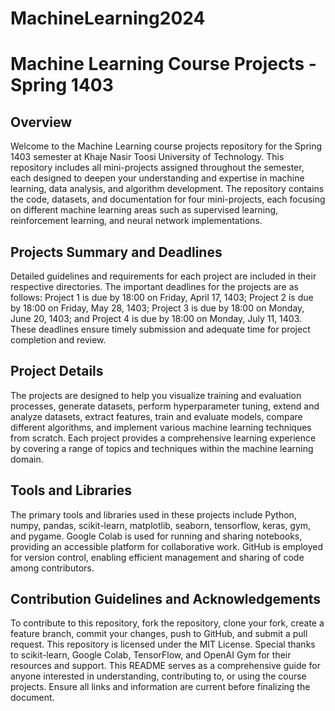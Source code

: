 # MachineLearning2024

# Machine Learning Course Projects - Spring 1403

## Overview

Welcome to the Machine Learning course projects repository for the Spring 1403 semester at Khaje Nasir Toosi University of Technology. This repository includes all mini-projects assigned throughout the semester, each designed to deepen your understanding and expertise in machine learning, data analysis, and algorithm development. The repository contains the code, datasets, and documentation for four mini-projects, each focusing on different machine learning areas such as supervised learning, reinforcement learning, and neural network implementations.

## Projects Summary and Deadlines

Detailed guidelines and requirements for each project are included in their respective directories. The important deadlines for the projects are as follows: Project 1 is due by 18:00 on Friday, April 17, 1403; Project 2 is due by 18:00 on Friday, May 28, 1403; Project 3 is due by 18:00 on Monday, June 20, 1403; and Project 4 is due by 18:00 on Monday, July 11, 1403. These deadlines ensure timely submission and adequate time for project completion and review.

## Project Details

The projects are designed to help you visualize training and evaluation processes, generate datasets, perform hyperparameter tuning, extend and analyze datasets, extract features, train and evaluate models, compare different algorithms, and implement various machine learning techniques from scratch. Each project provides a comprehensive learning experience by covering a range of topics and techniques within the machine learning domain.

## Tools and Libraries

The primary tools and libraries used in these projects include Python, numpy, pandas, scikit-learn, matplotlib, seaborn, tensorflow, keras, gym, and pygame. Google Colab is used for running and sharing notebooks, providing an accessible platform for collaborative work. GitHub is employed for version control, enabling efficient management and sharing of code among contributors.

## Contribution Guidelines and Acknowledgements

To contribute to this repository, fork the repository, clone your fork, create a feature branch, commit your changes, push to GitHub, and submit a pull request. This repository is licensed under the MIT License. Special thanks to scikit-learn, Google Colab, TensorFlow, and OpenAI Gym for their resources and support. This README serves as a comprehensive guide for anyone interested in understanding, contributing to, or using the course projects. Ensure all links and information are current before finalizing the document.

